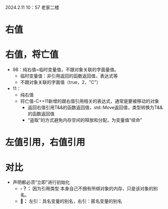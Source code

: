 2024.2.11 10：57 老家二楼
# 右值 

# 右值，将亡值
  - 98：纯右值=临时变量值，不跟对象关联的字面量值。
      - 临时变量值：非引用返回的函数返回值，表达式等
      - 不跟对象关联的字面值（true，2，"C"）
  - 11：
      - 纯右值
      - 将亡值-C++11新增的跟右值引用相关的表达式，通常是要被移动的对象
          - 返回右值引用T&&的函数返回值，std::Move返回值，类型转换为T&&的函数返回值
          - “盗取”的方式避免内存空间的释放和分配，为变量值“续命”
# 左值引用，右值引用

# 对比
  - 声明都必须“立即”进行初始化
      -  **-？：** 因为引用类型 本身自己不拥有所绑对象的内存，只是该对象的别名。
      -  **🧠：** 左引：具名变量的别名，右引：匿名变量的别名
